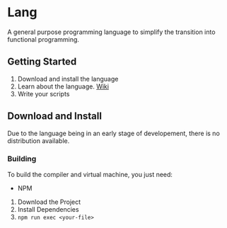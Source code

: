 # Lang

A general purpose programming language to simplify the transition into functional programming.

## Getting Started

1. Download and install the language
2. Learn about the language. [Wiki](https://github.com/lucakrueger/lang/wiki)
3. Write your scripts

## Download and Install

Due to the language being in an early stage of developement, there is no distribution available.

### Building

To build the compiler and virtual machine, you just need:
- NPM

1. Download the Project
2. Install Dependencies
3. `npm run exec <your-file>`
